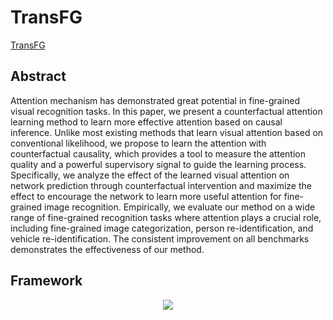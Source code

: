# TransFG

[TransFG](https://ieeexplore.ieee.org/document/9710619)

## Abstract

Attention mechanism has demonstrated great potential in fine-grained visual recognition tasks. In this paper, we present a counterfactual attention learning method to learn more effective attention based on causal inference. Unlike most existing methods that learn visual attention based on conventional likelihood, we propose to learn the attention with counterfactual causality, which provides a tool to measure the attention quality and a powerful supervisory signal to guide the learning process. Specifically, we analyze the effect of the learned visual attention on network prediction through counterfactual intervention and maximize the effect to encourage the network to learn more useful attention for fine-grained image recognition. Empirically, we evaluate our method on a wide range of fine-grained recognition tasks where attention plays a crucial role, including fine-grained image categorization, person re-identification, and vehicle re-identification. The consistent improvement on all benchmarks demonstrates the effectiveness of our method.

## Framework

<div align=center>
<img src="https://github.com/YangYuqi317/FGVCLib_docs/blob/main/src/mcl_method.jpg?raw=true"/>
</div>
